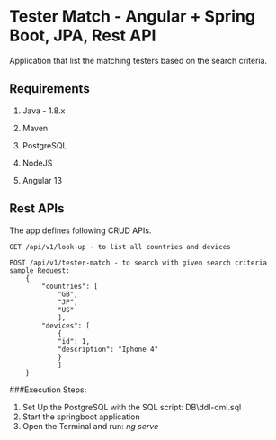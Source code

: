 # Tester Match - Angular + Spring Boot, JPA, Rest API

Application that list the matching testers based on the search criteria.

## Requirements

1. Java - 1.8.x

2. Maven

3. PostgreSQL

4. NodeJS

5. Angular 13
## Rest APIs

The app defines following CRUD APIs.

    GET /api/v1/look-up - to list all countries and devices 
    
    POST /api/v1/tester-match - to search with given search criteria
    sample Request: 
        {
            "countries": [
                "GB",
                "JP",
                "US"
                ],
            "devices": [
                {
                "id": 1,
                "description": "Iphone 4"
                }
                ]
        }
    
###Execution Steps:
1. Set Up the PostgreSQL with the SQL script: DB\ddl-dml.sql 
2. Start the springboot application
3. Open the Terminal and run:  <i> ng serve </i>
    

